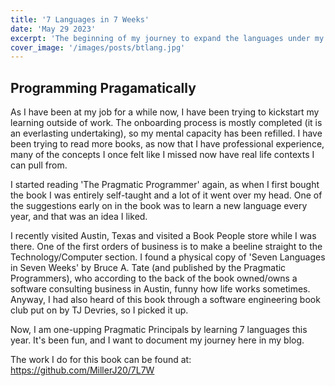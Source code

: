 ```yaml
---
title: '7 Languages in 7 Weeks'
date: 'May 29 2023'
excerpt: 'The beginning of my journey to expand the languages under my belt'
cover_image: '/images/posts/btlang.jpg'
---
```

## Programming Pragamatically

As I have been at my job for a while now, I have been trying to kickstart my learning outside of work. The onboarding process is mostly completed (it is an everlasting undertaking), so my mental capacity has been refilled. I have been trying to read more books, as now that I have professional experience, many of the concepts I once felt like I missed now have real life contexts I can pull from. 

I started reading 'The Pragmatic Programmer' again, as when I first bought the book I was entirely self-taught and a lot of it went over my head. One of the suggestions early on in the book was to learn a new language every year, and that was an idea I liked. 

I recently visited Austin, Texas and visited a Book People store while I was there. One of the first orders of business is to make a beeline straight to the Technology/Computer section. I found a physical copy of 'Seven Languages in Seven Weeks' by Bruce A. Tate (and published by the Pragmatic Programmers), who according to the back of the book owned/owns a software consulting business in Austin, funny how life works sometimes. Anyway, I had also heard of this book through a software engineering book club put on by TJ Devries, so I picked it up. 

Now, I am one-upping Pragmatic Principals by learning 7 languages this year. It's been fun, and I want to document my journey here in my blog.

The work I do for this book can be found at: https://github.com/MillerJ20/7L7W
